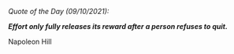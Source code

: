 *Quote of the Day (09/10/2021):*

_**Effort only fully releases its reward after a person refuses to quit.**_

Napoleon Hill